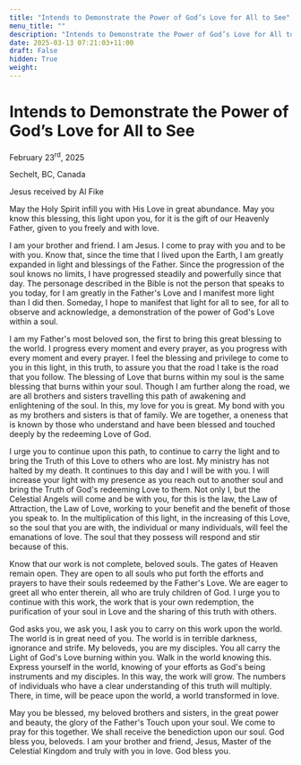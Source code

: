 ```yaml
---
title: "Intends to Demonstrate the Power of God’s Love for All to See"
menu_title: ""
description: "Intends to Demonstrate the Power of God’s Love for All to See"
date: 2025-03-13 07:21:03+11:00
draft: False
hidden: True
weight:
---
```

# Intends to Demonstrate the Power of God’s Love for All to See

February 23<sup>rd</sup>, 2025

Sechelt, BC, Canada

Jesus received by Al Fike

May the Holy Spirit infill you with His Love in great abundance. May you know this blessing, this light upon you, for it is the gift of our Heavenly Father, given to you freely and with love.

I am your brother and friend. I am Jesus. I come to pray with you and to be with you. Know that, since the time that I lived upon the Earth, I am greatly expanded in light and blessings of the Father. Since the progression of the soul knows no limits, I have progressed steadily and powerfully since that day. The personage described in the Bible is not the person that speaks to you today, for I am greatly in the Father's Love and I manifest more light than I did then. Someday, I hope to manifest that light for all to see, for all to observe and acknowledge, a demonstration of the power of God's Love within a soul.

I am my Father's most beloved son, the first to bring this great blessing to the world. I progress every moment and every prayer, as you progress with every moment and every prayer. I feel the blessing and privilege to come to you in this light, in this truth, to assure you that the road I take is the road that you follow. The blessing of Love that burns within my soul is the same blessing that burns within your soul. Though I am further along the road, we are all brothers and sisters travelling this path of awakening and enlightening of the soul. In this, my love for you is great. My bond with you as my brothers and sisters is that of family. We are together, a oneness that is known by those who understand and have been blessed and touched deeply by the redeeming Love of God.

I urge you to continue upon this path, to continue to carry the light and to bring the Truth of this Love to others who are lost. My ministry has not halted by my death. It continues to this day and I will be with you. I will increase your light with my presence as you reach out to another soul and bring the Truth of God's redeeming Love to them. Not only I, but the Celestial Angels will come and be with you, for this is the law, the Law of Attraction, the Law of Love, working to your benefit and the benefit of those you speak to. In the multiplication of this light, in the increasing of this Love, so the soul that you are with, the individual or many individuals, will feel the emanations of love. The soul that they possess will respond and stir because of this.

Know that our work is not complete, beloved souls. The gates of Heaven remain open. They are open to all souls who put forth the efforts and prayers to have their souls redeemed by the Father's Love. We are eager to greet all who enter therein, all who are truly children of God. I urge you to continue with this work, the work that is your own redemption, the purification of your soul in Love and the sharing of this truth with others.

God asks you, we ask you, I ask you to carry on this work upon the world. The world is in great need of you. The world is in terrible darkness, ignorance and strife. My beloveds, you are my disciples. You all carry the Light of God's Love burning within you. Walk in the world knowing this. Express yourself in the world, knowing of your efforts as God's being instruments and my disciples. In this way, the work will grow. The numbers of individuals who have a clear understanding of this truth will multiply. There, in time, will be peace upon the world, a world transformed in love.

May you be blessed, my beloved brothers and sisters, in the great power and beauty, the glory of the Father's Touch upon your soul. We come to pray for this together. We shall receive the benediction upon our soul. God bless you, beloveds. I am your brother and friend, Jesus, Master of the Celestial Kingdom and truly with you in love. God bless you.
